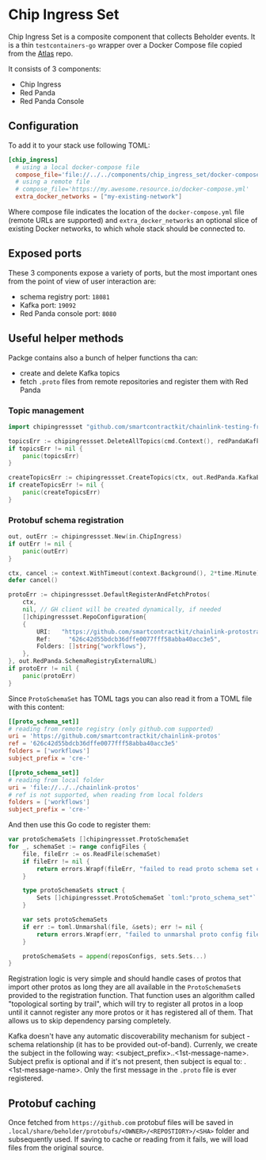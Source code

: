 # Chip Ingress Set

Chip Ingress Set is a composite component that collects Beholder events. It is a thin `testcontainers-go` wrapper over a Docker Compose file copied from the [Atlas](https://github.com/smartcontractkit/atlas/blob/master/chip-ingress/docker-compose.yml) repo.

It consists of 3 components:
- Chip Ingress
- Red Panda
- Red Panda Console

## Configuration

To add it to your stack use following TOML:
```toml
[chip_ingress]
  # using a local docker-compose file
  compose_file='file://../../components/chip_ingress_set/docker-compose.yml'
  # using a remote file
  # compose_file='https://my.awesome.resource.io/docker-compose.yml'
  extra_docker_networks = ["my-existing-network"]
```

Where compose file indicates the location of the `docker-compose.yml` file (remote URLs are supported) and `extra_docker_networks` an optional slice of existing Docker networks, to which whole stack should be connected to.

## Exposed ports

These 3 components expose a variety of ports, but the most important ones from the point of view of user interaction are:
- schema registry port: `18081`
- Kafka port: `19092`
- Red Panda console port: `8080`

## Useful helper methods

Packge contains also a bunch of helper functions tha can:
- create and delete Kafka topics
- fetch `.proto` files from remote repositories and register them with Red Panda


### Topic management
```go
import chipingressset "github.com/smartcontractkit/chainlink-testing-framework/framework/components/dockercompose/chip_ingress_set"

topicsErr := chipingressset.DeleteAllTopics(cmd.Context(), redPandaKafkaURLFlag)
if topicsErr != nil {
    panic(topicsErr)
}

createTopicsErr := chipingressset.CreateTopics(ctx, out.RedPanda.KafkaExternalURL, []string{"cre"})
if createTopicsErr != nil {
    panic(createTopicsErr)
}
```

### Protobuf schema registration
```go
out, outErr := chipingressset.New(in.ChipIngress)
if outErr != nil {
    panic(outErr)
}

ctx, cancel := context.WithTimeout(context.Background(), 2*time.Minute)
defer cancel()

protoErr := chipingressset.DefaultRegisterAndFetchProtos(
    ctx,
    nil, // GH client will be created dynamically, if needed
    []chipingressset.RepoConfiguration{
    {
        URI:   "https://github.com/smartcontractkit/chainlink-protostractkit",
        Ref:     "626c42d55bdcb36dffe0077fff58abba40acc3e5",
        Folders: []string{"workflows"},
    },
}, out.RedPanda.SchemaRegistryExternalURL)
if protoErr != nil {
    panic(protoErr)
}
```

Since `ProtoSchemaSet` has TOML tags you can also read it from a TOML file with this content:
```toml
[[proto_schema_set]]
# reading from remote registry (only github.com supported)
uri = 'https://github.com/smartcontractkit/chainlink-protos'
ref = '626c42d55bdcb36dffe0077fff58abba40acc3e5'
folders = ['workflows']
subject_prefix = 'cre-'

[[proto_schema_set]]
# reading from local folder
uri = 'file://../../chainlink-protos'
# ref is not supported, when reading from local folders
folders = ['workflows']
subject_prefix = 'cre-'
```

And then use this Go code to register them:
```go
var protoSchemaSets []chipingressset.ProtoSchemaSet
for _, schemaSet := range configFiles {
    file, fileErr := os.ReadFile(schemaSet)
    if fileErr != nil {
        return errors.Wrapf(fileErr, "failed to read proto schema set config file: %s", schemaSet)
    }

    type protoSchemaSets struct {
        Sets []chipingressset.ProtoSchemaSet `toml:"proto_schema_set"`
    }

    var sets protoSchemaSets
    if err := toml.Unmarshal(file, &sets); err != nil {
        return errors.Wrapf(err, "failed to unmarshal proto config file: %s", protoConfig)
    }

    protoSchemaSets = append(reposConfigs, sets.Sets...)
}
```

Registration logic is very simple and should handle cases of protos that import other protos as long they are all available in the `ProtoSchemaSet`s provided to the registration function. That function uses an algorithm called "topological sorting by trail", which will try to register all protos in a loop until it cannot register any more protos or it has registered all of them. That allows us to skip dependency parsing completely.

Kafka doesn't have any automatic discoverability mechanism for subject - schema relationship (it has to be provided out-of-band). Currenly, we create the subject in the following way: <subject_prefix>.<package>.<1st-message-name>. Subject prefix is optional and if it's not present, then subject is equal to: <package>.<1st-message-name>. Only the first message in the `.proto` file is ever registered.

## Protobuf caching

Once fetched from `https://github.com` protobuf files will be saved in `.local/share/beholder/protobufs/<OWNER>/<REPOSTIORY>/<SHA>` folder and subsequently used. If saving to cache or reading from it fails, we will load files from the original source.